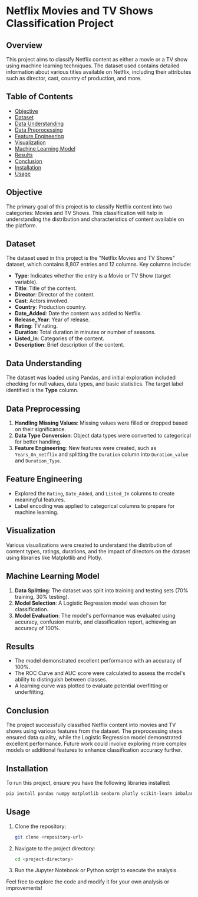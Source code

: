 # Netflix Movies and TV Shows Classification Project

## Overview
This project aims to classify Netflix content as either a movie or a TV show using machine learning techniques. The dataset used contains detailed information about various titles available on Netflix, including their attributes such as director, cast, country of production, and more.

## Table of Contents
- [Objective](#objective)
- [Dataset](#dataset)
- [Data Understanding](#data-understanding)
- [Data Preprocessing](#data-preprocessing)
- [Feature Engineering](#feature-engineering)
- [Visualization](#visualization)
- [Machine Learning Model](#machine-learning-model)
- [Results](#results)
- [Conclusion](#conclusion)
- [Installation](#installation)
- [Usage](#usage)

## Objective
The primary goal of this project is to classify Netflix content into two categories: Movies and TV Shows. This classification will help in understanding the distribution and characteristics of content available on the platform.

## Dataset
The dataset used in this project is the "Netflix Movies and TV Shows" dataset, which contains 8,807 entries and 12 columns. Key columns include:
- **Type**: Indicates whether the entry is a Movie or TV Show (target variable).
- **Title**: Title of the content.
- **Director**: Director of the content.
- **Cast**: Actors involved.
- **Country**: Production country.
- **Date_Added**: Date the content was added to Netflix.
- **Release_Year**: Year of release.
- **Rating**: TV rating.
- **Duration**: Total duration in minutes or number of seasons.
- **Listed_In**: Categories of the content.
- **Description**: Brief description of the content.

## Data Understanding
The dataset was loaded using Pandas, and initial exploration included checking for null values, data types, and basic statistics. The target label identified is the **Type** column.

## Data Preprocessing
1. **Handling Missing Values**: Missing values were filled or dropped based on their significance.
2. **Data Type Conversion**: Object data types were converted to categorical for better handling.
3. **Feature Engineering**: New features were created, such as `Years_On_netflix` and splitting the `Duration` column into `Duration_value` and `Duration_Type`.

## Feature Engineering
- Explored the `Rating`, `Date_Added`, and `Listed_In` columns to create meaningful features.
- Label encoding was applied to categorical columns to prepare for machine learning.

## Visualization
Various visualizations were created to understand the distribution of content types, ratings, durations, and the impact of directors on the dataset using libraries like Matplotlib and Plotly.

## Machine Learning Model
1. **Data Splitting**: The dataset was split into training and testing sets (70% training, 30% testing).
2. **Model Selection**: A Logistic Regression model was chosen for classification.
3. **Model Evaluation**: The model's performance was evaluated using accuracy, confusion matrix, and classification report, achieving an accuracy of 100%.

## Results
- The model demonstrated excellent performance with an accuracy of 100%.
- The ROC Curve and AUC score were calculated to assess the model's ability to distinguish between classes.
- A learning curve was plotted to evaluate potential overfitting or underfitting.

## Conclusion
The project successfully classified Netflix content into movies and TV shows using various features from the dataset. The preprocessing steps ensured data quality, while the Logistic Regression model demonstrated excellent performance. Future work could involve exploring more complex models or additional features to enhance classification accuracy further.

## Installation
To run this project, ensure you have the following libraries installed:
```bash
pip install pandas numpy matplotlib seaborn plotly scikit-learn imbalanced-learn xgboost
```

## Usage
1. Clone the repository:
   ```bash
   git clone <repository-url>
   ```
2. Navigate to the project directory:
   ```bash
   cd <project-directory>
   ```
3. Run the Jupyter Notebook or Python script to execute the analysis.

Feel free to explore the code and modify it for your own analysis or improvements!
